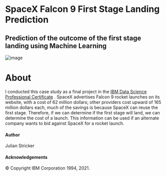 # SpaceX Falcon 9 First Stage Landing Prediction
## Prediction of the outcome of the first stage landing using Machine Learning
![image](https://user-images.githubusercontent.com/104361797/167247274-89e6ca09-da64-44a4-8c7b-12fe3f0075ab.png)



# About
I conducted this case study as a final project in the [IBM Data Science Professional Certificate](https://www.coursera.org/professional-certificates/ibm-data-science)
. SpaceX advertises Falcon 9 rocket launches on its website, with a cost of 62 million dollars; other providers cost upward of 165 million dollars each, much of the savings is because SpaceX can reuse the first stage. Therefore, if we can determine if the first stage will land, we can determine the cost of a launch. This information can be used if an alternate company wants to bid against SpaceX for a rocket launch.




#### Author
Julian Stricker

#### Acknowledgements
© Copyright IBM Corporation 1994, 2021.
